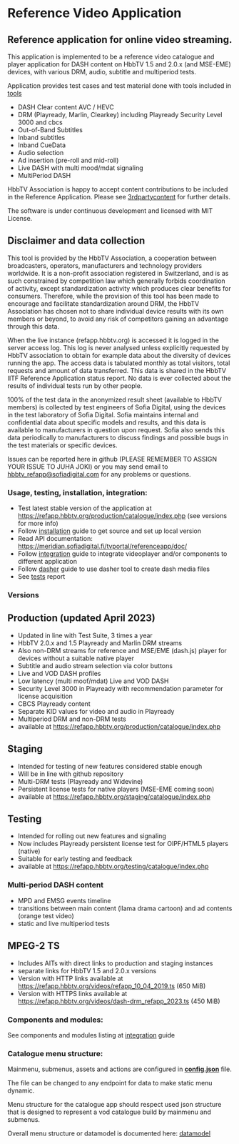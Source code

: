 # Reference Video Application

## Reference application for online video streaming.
This application is implemented to be a reference video catalogue and player application 
for DASH content on HbbTV 1.5 and 2.0.x (and MSE-EME) devices, with various DRM, audio, subtitle and multiperiod tests. 

Application provides test cases and test material done with tools included in [tools]
- DASH Clear content AVC / HEVC
- DRM (Playready, Marlin, Clearkey) including Playready Security Level 3000 and cbcs
- Out-of-Band Subtitles
- Inband subtitles
- Inband CueData
- Audio selection
- Ad insertion (pre-roll and mid-roll)
- Live DASH with multi mood/mdat signaling
- MultiPeriod DASH

HbbTV Association is happy to accept content contributions to be included in the Reference Application. Please see [3rdpartycontent] for further details.

The software is under continuous development and licensed with MIT License.

## Disclaimer and data collection

This tool is provided by the HbbTV Association, a cooperation between broadcasters, operators, manufacturers and technology providers worldwide. It is a non-profit association registered in Switzerland, and is as such constrained by competition law which generally forbids coordination of activity, except standardization activity which produces clear benefits for consumers. Therefore, while the provision of this tool has been made to encourage and facilitate standardization around DRM, the HbbTV Association has chosen not to share individual device results with its own members or beyond, to avoid any risk of competitors gaining an advantage through this data.

When the live instance (refapp.hbbtv.org) is accessed it is logged in the server access log. This log is never analysed unless explicitly requested by HbbTV association to obtain for example data about the diversity of devices running the app.
The access data is tabulated monthly as total visitors, total requests and amount of data transferred. This data is shared in the HbbTV IITF Reference Application status report. No data is ever collected about the results of individual tests run by other people.

100% of the test data in the anonymized result sheet (available to HbbTV members) is collected by test engineers of Sofia Digital, using the devices in the test laboratory of Sofia Digital. Sofia maintains internal and confidential data about specific models and results, and this data is available to manufacturers in question upon request. Sofia also sends this data periodically to manufacturers to discuss findings and possible bugs in the test materials or specific devices.

Issues can be reported here in github (PLEASE REMEMBER TO ASSIGN YOUR ISSUE TO JUHA JOKI) or you may send email to hbbtv_refapp@sofiadigital.com for any problems or questions.

### Usage, testing, installation, integration:

 - Test latest stable version of the application at https://refapp.hbbtv.org/production/catalogue/index.php (see versions for more info)
 - Follow [installation] guide to get source and set up local version
 - Read API documentation: https://meridian.sofiadigital.fi/tvportal/referenceapp/doc/
 - Follow [integration] guide to integrate videoplayer and/or components to different application
 - Follow [dasher] guide to use dasher tool to create dash media files
 - See [tests] report

### Versions

## Production (updated April 2023)
 - Updated in line with Test Suite, 3 times a year
 - HbbTV 2.0.x and 1.5 Playready and Marlin DRM streams 
 - Also non-DRM streams for reference and MSE/EME (dash.js) player for devices without a suitable native player
 - Subtitle and audio stream selection via color buttons
 - Live and VOD DASH profiles
 - Low latency (multi moof/mdat) Live and VOD DASH
 - Security Level 3000 in Playready with recommendation parameter for license acquisition
 - CBCS Playready content
 - Separate KID values for video and audio in Playready 
 - Multiperiod DRM and non-DRM tests
 - available at https://refapp.hbbtv.org/production/catalogue/index.php
 
 ## Staging
 - Intended for testing of new features considered stable enough
 - Will be in line with github repository
 - Multi-DRM tests (Playready and Widevine)
 - Persistent license tests for native players (MSE-EME coming soon)
 - available at https://refapp.hbbtv.org/staging/catalogue/index.php
 
  ## Testing
 - Intended for rolling out new features and signaling
 - Now includes Playready persistent license test for OIPF/HTML5 players (native)
 - Suitable for early testing and feedback
 - available at https://refapp.hbbtv.org/testing/catalogue/index.php
 
### Multi-period DASH content

 - MPD and EMSG events timeline
 - transitions between main content (llama drama cartoon) and ad contents (orange test video)
 - static and live multiperiod tests
 
 ## MPEG-2 TS
 - Includes AITs with direct links to production and staging instances
 - separate links for HbbTV 1.5 and 2.0.x versions
 - Version with HTTP links available at https://refapp.hbbtv.org/videos/refapp_10_04_2019.ts (650 MiB)
 - Version with HTTPS links available at https://refapp.hbbtv.org/videos/dash-drm_refapp_2023.ts (450 MiB)
 
### Components and modules:

See components and modules listing at [integration] guide

### Catalogue menu structure:

Mainmenu, submenus, assets and actions are configured in __[config.json]__ file. 

The file can be changed to any endpoint for data to make static menu dynamic.

Menu structure for the catalogue app should respect used json structure that 
is designed to represent a vod catalogue build by mainmenu and submenus. 

Overall menu structure or datamodel is documented here: [datamodel]

[//]: # (references)

[tools]: <https://github.com/HbbTV-Association/ReferenceApplication/tree/master/tools>
[integration]: <https://github.com/HbbTV-Association/ReferenceApplication/blob/master/doc/integration.md>
[installation]: <https://github.com/HbbTV-Association/ReferenceApplication/blob/master/doc/installation_testing.md>
[datamodel]: <https://github.com/HbbTV-Association/ReferenceApplication/blob/master/doc/datamodel.md>
[config.json]: <https://github.com/HbbTV-Association/ReferenceApplication/blob/master/src/catalogue/config.json>
[dasher]: <https://github.com/HbbTV-Association/ReferenceApplication/blob/master/doc/dasher.md>
[tests]: <https://github.com/HbbTV-Association/ReferenceApplication/blob/master/doc/refapp_test.txt>
[3rdpartycontent]: <https://github.com/HbbTV-Association/ReferenceApplication/blob/master/doc/3rdpartycontent.md>
